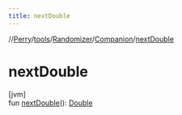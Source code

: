 ```yaml
---
title: nextDouble
---
```

//[Perry](../../../../index.html)/[tools](../../index.html)/[Randomizer](../index.html)/[Companion](index.html)/[nextDouble](next-double.html)



# nextDouble



[jvm]\
fun [nextDouble](next-double.html)(): [Double](https://kotlinlang.org/api/latest/jvm/stdlib/kotlin/-double/index.html)




